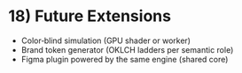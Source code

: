 # 18) Future Extensions

* Color‑blind simulation (GPU shader or worker)
* Brand token generator (OKLCH ladders per semantic role)
* Figma plugin powered by the same engine (shared core)

